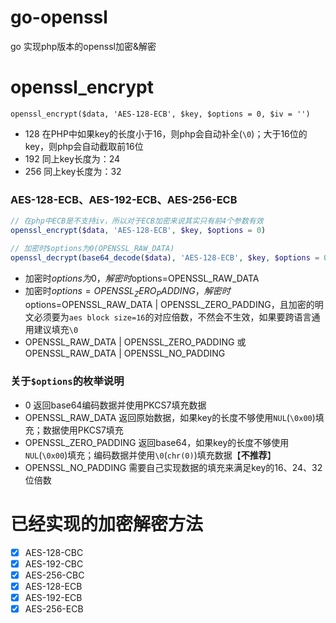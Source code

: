 # go-openssl
go 实现php版本的openssl加密&amp;解密


# openssl_encrypt
`openssl_encrypt($data, 'AES-128-ECB', $key, $options = 0, $iv = '')`
- 128 在PHP中如果key的长度小于16，则php会自动补全(`\0`)；大于16位的key，则php会自动截取前16位 
- 192 同上key长度为：24
- 256 同上key长度为：32
### AES-128-ECB、AES-192-ECB、AES-256-ECB 
```php
// 在php中ECB是不支持iv，所以对于ECB加密来说其实只有前4个参数有效
openssl_encrypt($data, 'AES-128-ECB', $key, $options = 0)

// 加密时$options为0(OPENSSL_RAW_DATA)
openssl_decrypt(base64_decode($data), 'AES-128-ECB', $key, $options = 0)
```
- 加密时$options为0，解密时$options=OPENSSL_RAW_DATA 
- 加密时$options=OPENSSL_ZERO_PADDING，解密时$options=OPENSSL_RAW_DATA | OPENSSL_ZERO_PADDING，且加密的明文必须要为`aes block size=16`的对应倍数，不然会不生效，如果要跨语言通用建议填充`\0`
- OPENSSL_RAW_DATA | OPENSSL_ZERO_PADDING 或 OPENSSL_RAW_DATA | OPENSSL_NO_PADDING

### 关于`$options`的枚举说明
- 0 返回base64编码数据并使用PKCS7填充数据
- OPENSSL_RAW_DATA 返回原始数据，如果key的长度不够使用`NUL`(`\0x00`)填充；数据使用PKCS7填充
- OPENSSL_ZERO_PADDING 返回base64，如果key的长度不够使用`NUL`(`\0x00`)填充；编码数据并使用`\0`(`chr(0)`)填充数据【**不推荐**】
- OPENSSL_NO_PADDING 需要自己实现数据的填充来满足key的16、24、32位倍数

# 已经实现的加密解密方法
- [x] AES-128-CBC
- [x] AES-192-CBC
- [x] AES-256-CBC
- [x] AES-128-ECB
- [x] AES-192-ECB
- [x] AES-256-ECB